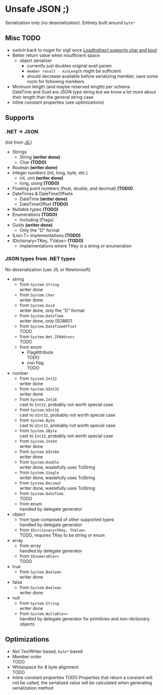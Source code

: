 # Unsafe JSON ;)

Serialization only (no deserialization). Entirely built around `byte*`

## Misc TODO

- switch back to nuget for sigil once [LoadIndirect supports char and bool](https://github.com/kevin-montrose/Sigil/pull/21)
- Better return value when insufficient space
  + object serializer
    * currently just doubles original avail param
    * `member result - minLength` might be sufficient
    * should decrease available before serializing member, save some room for following members
- Minimum length (and maybe reserved length) per schema  
  DateTime and Guid are JSON type string but we know a lot more about their length than the general string case
- Inline constant properties (see optimizations)

## Supports

### .NET -> JSON

(list from [JIL](https://github.com/kevin-montrose/Jil))

- Strings 
	- String **(writer done)**
	- Char **(TODO)**
- Boolean **(writer done)**
- Integer numbers (int, long, byte, etc.)
	- int, uint **(writer done)**
	- long, ulong **(TODO)**
- Floating point numbers (float, double, and decimal) **(TODO)**
- DateTimes & DateTimeOffsets
	- DateTime **(writer done)**
	- DateTimeOffset **(TODO)**
- Nullable types **(TODO)**
- Enumerations **(TODO)**
	- Including [Flags]
- Guids **(writer done)**
	- Only the "D" format
- IList&lt;T&gt; implementations **(TODO)**
- IDictionary&lt;TKey, TValue&gt; **(TODO)**
	- implementations where TKey is a string or enumeration

### JSON types from .NET types

No deserialization (use JIL or Newtonsoft)

- string
	- from `System.String`  
	  writer done
	- from `System.Char`  
	  writer done
	- from `System.Guid`  
	  writer done, only the "D" format
	- from `System.DateTime`  
	  writer done, only ISO8601
	- from `System.DateTimeOffset`  
	  TODO
	- from `System.Net.IPAddress`  
	  TODO
	- from enum
		- FlagAttribute  
		  TODO
		- non flag  
		  TODO
- number
	- from `System.Int32`  
	  writer done
	- from `System.UInt32`  
	  writer done
	- from `System.Int16`  
	  cast to `Int32`, probably not worth special case
	- from `System.UInt16`  
	  cast to `UInt32`, probably not worth special case
	- from `System.Byte`  
	  cast to `UInt32`, probably not worth special case
	- from `System.SByte`  
	  cast to `Int32`, probably not worth special case
	- from `System.Int64`  
	  writer done
	- from `System.UInt64`  
	  writer done
	- from `System.Double`  
	  writer done, wastefully uses ToString
	- from `System.Single`  
	  writer done, wastefully uses ToString
	- from `System.Decimal`  
	  writer done, wastefully uses ToString
	- from `System.DateTime`  
	  TODO
	- from enum  
	  handled by delegate generator
- object
	- from type composed of other supported types  
	  handled by delegate generator
	- from `IDictionary<TKey, TValue>`  
	  TODO, requires TKey to be string or enum
- array
	- from array  
	  handled by delegate generator
	- from `IEnumerable<>`  
	  TODO
- true
	- from `System.Boolean`  
	  writer done
- false
	- from `System.Boolean`  
	  writer done
- null
	- from `System.String`  
	  writer done
	- from `System.Nullable<>`  
	  handled by delegate generator for primitives and non-dictionary objects

## Optimizations

- Not TextWriter based, `byte*` based
- Member order  
  TODO
- Whitespace for 8 byte alignment  
  TODO
- Inline constant properties
  TODO
  Properties that return a constant will not be called, the serialized value
  will be calculated when generating serialization method

